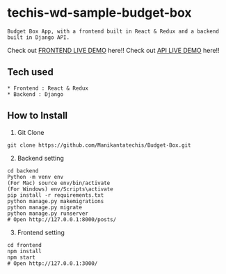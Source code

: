 # techis-wd-sample-budget-box
```
Budget Box App, with a frontend built in React & Redux and a backend built in Django API.
```
Check out [FRONTEND LIVE DEMO](https://budget-box-mani.netlify.app) here!!
Check out [API LIVE DEMO](https://budget-box--manik16.repl.co) here!!
## Tech used
```
* Frontend : React & Redux
* Backend : Django
```
## How to Install
1. Git Clone
```
git clone https://github.com/Manikantatechis/Budget-Box.git
```
2. Backend setting
```
cd backend
Python -m venv env
(For Mac) source env/bin/activate
(For Windows) env/Scripts\activate
pip install -r requirements.txt
python manage.py makemigrations
python manage.py migrate
python manage.py runserver
# Open http://127.0.0.1:8000/posts/
```
3. Frontend setting
```
cd frontend
npm install
npm start
# Open http://127.0.0.1:3000/
```
